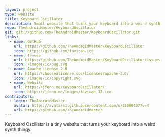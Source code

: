 ```yaml
---
layout: project
type: website
title: Keyboard Oscillator
description: Small website that turns your keyboard into a weird synth thingy.
repo: TheAndroidMaster/KeyboardOscillator
git: git://github.com/TheAndroidMaster/KeyboardOscillator.git
links:
  - name: GitHub
    url: https://github.com/TheAndroidMaster/KeyboardOscillator
    icon: https://github.com/favicon.ico
  - name: Issues
    url: https://github.com/TheAndroidMaster/KeyboardOscillator/issues
    icon: /images/ic/bug.svg
  - name: Apache License 2.0
    url: https://choosealicense.com/licenses/apache-2.0/
    icon: /images/ic/copyright.svg
  - name: Website
    url: https://jfenn.me/KeyboardOscillator/
    icon: https://jfenn.me/images/favicon-32.ico
contributors:
  - login: TheAndroidMaster
    avatar: https://avatars1.githubusercontent.com/u/13000407?v=4
    url: https://github.com/TheAndroidMaster
---
```


Keyboard Oscillator is a tiny website that turns your keyboard into a weird synth thingy.

